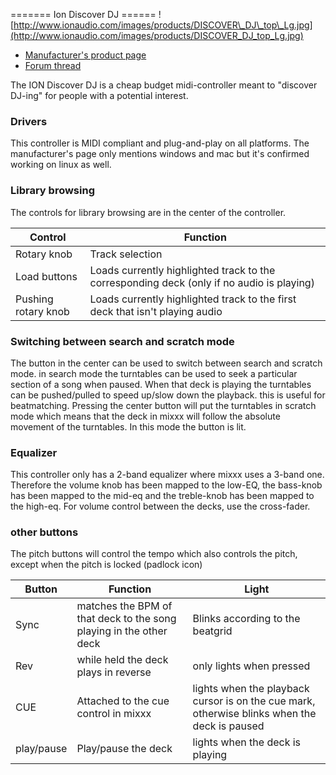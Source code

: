 \======= Ion Discover DJ ======
![http://www.ionaudio.com/images/products/DISCOVER\_DJ\_top\_Lg.jpg](http://www.ionaudio.com/images/products/DISCOVER_DJ_top_Lg.jpg)

  - [Manufacturer's product
    page](http://www.ionaudio.com/products/details/discover-dj)
  - [Forum thread](http://mixxx.org/forums/viewtopic.php?f=7&t=939)

The ION Discover DJ is a cheap budget midi-controller meant to "discover
DJ-ing" for people with a potential interest.

### Drivers

This controller is MIDI compliant and plug-and-play on all platforms.
The manufacturer's page only mentions windows and mac but it's confirmed
working on linux as well.

### Library browsing

The controls for library browsing are in the center of the controller.

| Control             | Function                                                                                  |
| ------------------- | ----------------------------------------------------------------------------------------- |
| Rotary knob         | Track selection                                                                           |
| Load buttons        | Loads currently highlighted track to the corresponding deck (only if no audio is playing) |
| Pushing rotary knob | Loads currently highlighted track to the first deck that isn't playing audio              |

### Switching between search and scratch mode

The button in the center can be used to switch between search and
scratch mode. in search mode the turntables can be used to seek a
particular section of a song when paused. When that deck is playing the
turntables can be pushed/pulled to speed up/slow down the playback. this
is useful for beatmatching. Pressing the center button will put the
turntables in scratch mode which means that the deck in mixxx will
follow the absolute movement of the turntables. In this mode the button
is lit.

### Equalizer

This controller only has a 2-band equalizer where mixxx uses a 3-band
one. Therefore the volume knob has been mapped to the low-EQ, the
bass-knob has been mapped to the mid-eq and the treble-knob has been
mapped to the high-eq. For volume control between the decks, use the
cross-fader.

### other buttons

The pitch buttons will control the tempo which also controls the pitch,
except when the pitch is locked (padlock icon)

| Button     | Function                                                           | Light                                                                                        |
| ---------- | ------------------------------------------------------------------ | -------------------------------------------------------------------------------------------- |
| Sync       | matches the BPM of that deck to the song playing in the other deck | Blinks according to the beatgrid                                                             |
| Rev        | while held the deck plays in reverse                               | only lights when pressed                                                                     |
| CUE        | Attached to the cue control in mixxx                               | lights when the playback cursor is on the cue mark, otherwise blinks when the deck is paused |
| play/pause | Play/pause the deck                                                | lights when the deck is playing                                                              |
